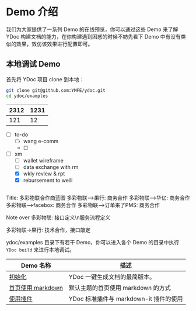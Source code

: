 # Demo 介绍

我们为大家提供了一系列 Demo 的在线预览，你可以通过这些 Demo 来了解 YDoc 构建文档的能力，在你构建遇到困惑的时候不妨先看下 Demo 中有没有类似的效果，效仿该效果进行配置即可。

## 本地调试 Demo

首先将 YDoc 项目 clone 到本地：

``` bash
git clone git@github.com:YMFE/ydoc.git
cd ydoc/examples
```

| 2312 | 1231 |
| ---- | ---- |
| 121  | 12   |

- [ ] to-do 
  - [ ] wang e-comm
  - [ ] 
- [ ] xm
  - [ ] wallet wireframe
  - [ ] data exchange with rm
  - [x] wkly review & rpt
  - [x] rebursement to weili
  
  ```sequence
Title: 多彩物联合作商蓝图
多彩物联-->果行: 商务合作
多彩物联-->华亿: 商务合作
多彩物联-->facebox: 商务合作
多彩物联-->订单来了PMS: 商务合作

Note over 多彩物联: 接口定义\n服务流程定义

多彩物联->果行: 技术合作，接口敲定

ydoc/examples 目录下有若干 Demo，你可以进入各个 Demo 的目录中执行 ```YDoc build``` 来进行本地调试。

| Demo 名称 | 描述 |
| ------ | ------ |
| [初始化](./init/index.html) | YDoc 一键生成文档的最简版本。 |
| [首页使用 markdown](./homepage/index.html) | 默认主题的首页使用 markdown 的方式 |
| [使用插件](./plugin/index.html) | YDoc 标准插件与 markdown-it 插件的使用 |
